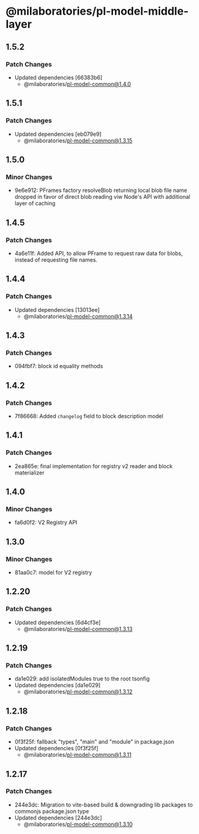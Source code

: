 # @milaboratories/pl-model-middle-layer

## 1.5.2

### Patch Changes

- Updated dependencies [66383b6]
  - @milaboratories/pl-model-common@1.4.0

## 1.5.1

### Patch Changes

- Updated dependencies [eb079e9]
  - @milaboratories/pl-model-common@1.3.15

## 1.5.0

### Minor Changes

- 9e6e912: PFrames factory resolveBlob returning local blob file name dropped in favor of direct blob reading viw Node's API with additional layer of caching

## 1.4.5

### Patch Changes

- 4a6e11f: Added API, to allow PFrame to request raw data for blobs, instead of requesting file names.

## 1.4.4

### Patch Changes

- Updated dependencies [13013ee]
  - @milaboratories/pl-model-common@1.3.14

## 1.4.3

### Patch Changes

- 094fbf7: block id equality methods

## 1.4.2

### Patch Changes

- 7f86668: Added `changelog` field to block description model

## 1.4.1

### Patch Changes

- 2ea865e: final implementation for registry v2 reader and block materializer

## 1.4.0

### Minor Changes

- fa6d0f2: V2 Registry API

## 1.3.0

### Minor Changes

- 81aa0c7: model for V2 registry

## 1.2.20

### Patch Changes

- Updated dependencies [6d4cf3e]
  - @milaboratories/pl-model-common@1.3.13

## 1.2.19

### Patch Changes

- da1e029: add isolatedModules true to the root tsonfig
- Updated dependencies [da1e029]
  - @milaboratories/pl-model-common@1.3.12

## 1.2.18

### Patch Changes

- 0f3f25f: fallback "types", "main" and "module" in package.json
- Updated dependencies [0f3f25f]
  - @milaboratories/pl-model-common@1.3.11

## 1.2.17

### Patch Changes

- 244e3dc: Migration to vite-based build & downgrading lib packages to commonjs package.json type
- Updated dependencies [244e3dc]
  - @milaboratories/pl-model-common@1.3.10
